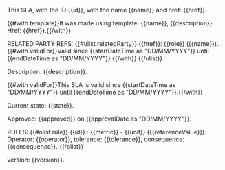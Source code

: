 This SLA, with the ID {{id}}, with the name {{name}} and href: {{href}}.

{{#with template}}It was made using template: {{name}}, {{description}}. Href: {{href}}.{{/with}}

RELATED PARTY REFS:
{{#ulist relatedParty}}
{{href}}: {{role}} ({{name}}). {{#with validFor}}Valid since {{startDateTime as "DD/MM/YYYY"}} until {{endDateTime as "DD/MM/YYYY"}}.{{/with}}
{{/ulist}}

Description:
{{description}}.

{{#with validFor}}This SLA is valid since {{startDateTime as "DD/MM/YYYY"}} until {{endDateTime as "DD/MM/YYYY"}}.{{/with}}

Current state: {{state}}.

Approved: {{approved}} on {{approvalDate as "DD/MM/YYYY"}}.

RULES:
{{#olist rule}}
{{id}} : {{metric}} - {{unit}} ({{referenceValue}}). Operator: {{operator}}, tolerance: {{tolerance}}, consequence: {{consequence}}.
{{/olist}}

version: {{version}}.
